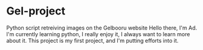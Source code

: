 # Gel-project
Python script retreiving images on the Gelbooru website
Hello there, I'm Ad. I'm currently learning python, I really enjoy it, I always want to learn more about it.
This project is my first project, and I'm putting efforts into it.
